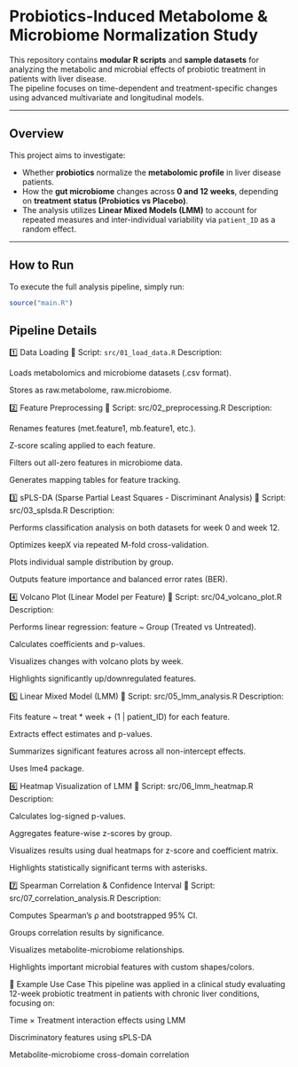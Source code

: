 # Probiotics-Induced Metabolome & Microbiome Normalization Study

This repository contains **modular R scripts** and **sample datasets** for analyzing the metabolic and microbial effects of probiotic treatment in patients with liver disease.  
The pipeline focuses on time-dependent and treatment-specific changes using advanced multivariate and longitudinal models.

---

## Overview

This project aims to investigate:

- Whether **probiotics** normalize the **metabolomic profile** in liver disease patients.
- How the **gut microbiome** changes across **0 and 12 weeks**, depending on **treatment status (Probiotics vs Placebo)**.
- The analysis utilizes **Linear Mixed Models (LMM)** to account for repeated measures and inter-individual variability via `patient_ID` as a random effect.

---

## How to Run

To execute the full analysis pipeline, simply run:

```r
source("main.R")
```

## Pipeline Details
1️⃣ Data Loading
📂 Script: ```src/01_load_data.R```
Description:

Loads metabolomics and microbiome datasets (.csv format).

Stores as raw.metabolome, raw.microbiome.

2️⃣ Feature Preprocessing
📂 Script: src/02_preprocessing.R
Description:

Renames features (met.feature1, mb.feature1, etc.).

Z-score scaling applied to each feature.

Filters out all-zero features in microbiome data.

Generates mapping tables for feature tracking.

3️⃣ sPLS-DA (Sparse Partial Least Squares - Discriminant Analysis)
📂 Script: src/03_splsda.R
Description:

Performs classification analysis on both datasets for week 0 and week 12.

Optimizes keepX via repeated M-fold cross-validation.

Plots individual sample distribution by group.

Outputs feature importance and balanced error rates (BER).

4️⃣ Volcano Plot (Linear Model per Feature)
📂 Script: src/04_volcano_plot.R
Description:

Performs linear regression: feature ~ Group (Treated vs Untreated).

Calculates coefficients and p-values.

Visualizes changes with volcano plots by week.

Highlights significantly up/downregulated features.

5️⃣ Linear Mixed Model (LMM)
📂 Script: src/05_lmm_analysis.R
Description:

Fits feature ~ treat * week + (1 | patient_ID) for each feature.

Extracts effect estimates and p-values.

Summarizes significant features across all non-intercept effects.

Uses lme4 package.

6️⃣ Heatmap Visualization of LMM
📂 Script: src/06_lmm_heatmap.R
Description:

Calculates log-signed p-values.

Aggregates feature-wise z-scores by group.

Visualizes results using dual heatmaps for z-score and coefficient matrix.

Highlights statistically significant terms with asterisks.

7️⃣ Spearman Correlation & Confidence Interval
📂 Script: src/07_correlation_analysis.R
Description:

Computes Spearman’s ρ and bootstrapped 95% CI.

Groups correlation results by significance.

Visualizes metabolite-microbiome relationships.

Highlights important microbial features with custom shapes/colors.

🧪 Example Use Case
This pipeline was applied in a clinical study evaluating 12-week probiotic treatment in patients with chronic liver conditions, focusing on:

Time × Treatment interaction effects using LMM

Discriminatory features using sPLS-DA

Metabolite-microbiome cross-domain correlation
